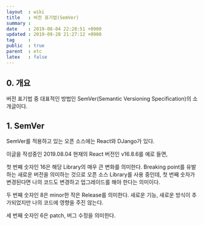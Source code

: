 ```yaml
---
layout  : wiki
title   : 버전 표기법(SemVer)
summary : 
date    : 2019-08-04 22:28:51 +0900
updated : 2019-09-28 21:27:12 +0900
tag     : 
public  : true
parent  : etc
latex   : false
---
```


## 0. 개요
버전 표기법 중 대표적인 방법인 SemVer(Semantic Versioning Specification)의 소개글이다.

## 1. SemVer

SemVer를 적용하고 있는 오픈 소스에는 React와 DJango가 있다.

이글을 작성중인 2019.08.04 현재의 React 버전인 v16.8.6를 예로 들면,

첫 번째 숫자인 16은 해당 Library의 매우 큰 변화를 의미한다.
Breaking point를 유발하는 새로운 버전을 의미하는 것으로 오픈 소스 Library를 사용 중인데, 첫 번째 숫자가 변경된다면 나의 코드도 변경하고 업그레이드를 해야 한다는 의미이다.

두 번째 숫자인 8은 minor한 작은 Release를 의미한다. 새로운 기능, 새로운 방식이 추가되었지만 나의 코드에 영향을 주진 않는다.

세 번째 숫자인 6은 patch, 버그 수정을 의미한다.
